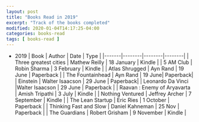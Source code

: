 ```yaml
---
layout: post
title: "Books Read in 2019"
excerpt: "Track of the books completed"
modified: 2020-01-04T14:17:25-04:00
categories: books-read
tags: [ books-read ]
---
```


* 2019
| Book | Author | Date | Type |
|-------|--------|--------|--------|
| Three greatest cities | Mathew Reilly | 18 January | Kindle |
| 5 AM Club | Robin Sharma | 3 February | Kindle |
| Atlas Shrugged | Ayn Rand | 19 June | Paperback |
| The Fountainhead | Ayn Rand | 19 June| Paperback|
| Einstein | Walter Isaacson | 29 June | Paperback|
| Leonardo Da Vinci |Walter Isaacson | 29 June | Paperback |
| Raavan : Enemy of Aryavarta | Amish Tripathi | 3 July  | Kindle |
| Nothing Ventured | Jeffrey Archer | 7 September | Kindle |
| The Lean Startup | Eric Ries | 1 October | Paperback |
| Thinking Fast and Slow | Daniel Kahneman | 25 Nov | Paperback |
| The Guardians | Robert Grisham | 9 November | Kindle |
